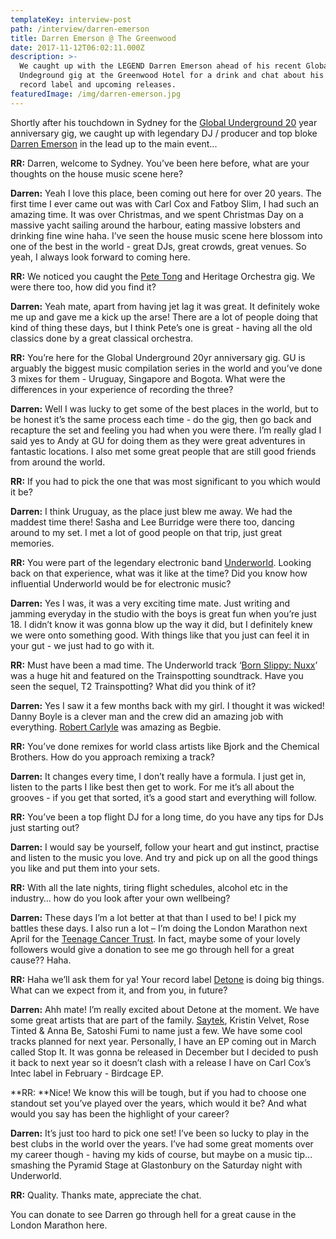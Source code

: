```yaml
---
templateKey: interview-post
path: /interview/darren-emerson
title: Darren Emerson @ The Greenwood
date: 2017-11-12T06:02:11.000Z
description: >-
  We caught up with the LEGEND Darren Emerson ahead of his recent Global
  Undeground gig at the Greenwood Hotel for a drink and chat about his career,
  record label and upcoming releases.
featuredImage: /img/darren-emerson.jpg
---
```

Shortly after his touchdown in Sydney for the [Global Underground 20](https://www.facebook.com/events/1563659050364245/) year anniversary gig, we caught up with legendary DJ / producer and top bloke [Darren Emerson](https://www.facebook.com/DarrenEmersonMusic/) in the lead up to the main event...

**RR:** Darren, welcome to Sydney. You’ve been here before, what are your thoughts on the house music scene here?

**Darren:** Yeah I love this place, been coming out here for over 20 years. The first time I ever came out was with Carl Cox and Fatboy Slim, I had such an amazing time. It was over Christmas, and we spent Christmas Day on a massive yacht sailing around the harbour, eating massive lobsters and drinking fine wine haha. I’ve seen the house music scene here blossom into one of the best in the world - great DJs, great crowds, great venues. So yeah, I always look forward to coming here.

**RR:** We noticed you caught the [Pete Tong](https://www.facebook.com/petetong/) and Heritage Orchestra gig. We were there too, how did you find it?

**Darren:** Yeah mate, apart from having jet lag it was great. It definitely woke me up and gave me a kick up the arse! There are a lot of people doing that kind of thing these days, but I think Pete’s one is great - having all the old classics done by a great classical orchestra. 

**RR:** You’re here for the Global Underground 20yr anniversary gig. GU is arguably the biggest music compilation series in the world and you’ve done 3 mixes for them - Uruguay, Singapore and Bogota. What were the differences in your experience of recording the three? 

**Darren:** Well I was lucky to get some of the best places in the world, but to be honest it’s the same process each time - do the gig, then go back and recapture the set and feeling you had when you were there. I’m really glad I said yes to Andy at GU for doing them as they were great adventures in fantastic locations. I also met some great people that are still good friends from around the world.

**RR:** If you had to pick the one that was most significant to you which would it be?

**Darren:** I think Uruguay, as the place just blew me away. We had the maddest time there! Sasha and Lee Burridge were there too, dancing around to my set. I met a lot of good people on that trip, just great memories.

**RR:** You were part of the legendary electronic band [Underworld](https://www.facebook.com/underworldlive/). Looking back on that experience, what was it like at the time? Did you know how influential Underworld would be for electronic music?

**Darren:** Yes I was, it was a very exciting time mate. Just writing and jamming everyday in the studio with the boys is great fun when you’re just 18. I didn’t know it was gonna blow up the way it did, but I definitely knew we were onto something good. With things like that you just can feel it in your gut - we just had to go with it.

**RR:** Must have been a mad time. The Underworld track ‘[Born Slippy: Nuxx](https://l.facebook.com/l.php?u=https%3A%2F%2Fopen.spotify.com%2Falbum%2F10QtKCMNPA48VisBufj8Vf&h=ATPm_w0nS0C_7ihW4tAbcJB1jeVtCOCICTH0rDH-FoR2OK7-gox8bKsWGoizreVT937Eu_evTN7JYsDPQ3YRF-wHgJLkYp3UIrMPlht5iNr6Q93RT6TpPXMk5GoLI-fx2oWq9HmT)’ was a huge hit and featured on the Trainspotting soundtrack. Have you seen the sequel, T2 Trainspotting? What did you think of it?

**Darren:** Yes I saw it a few months back with my girl. I thought it was wicked! Danny Boyle is a clever man and the crew did an amazing job with everything. [Robert Carlyle](https://l.facebook.com/l.php?u=http%3A%2F%2Fwww.imdb.com%2Fname%2Fnm0001015%2F&h=ATNzTSR-u51FAg_TaSr8N_YI0U7SdOOUrfvWNXbYT2edMnVW72g20fhiDW0244ue8J8C9CeWOP942NX3YtujQ-5DsAs6TSB6s3IVTaCsYqu5IfOYcqngdWDMkhloMPeRLkcELWJc) was amazing as Begbie. 

**RR:** You’ve done remixes for world class artists like Bjork and the Chemical Brothers. How do you approach remixing a track? 

**Darren:** It changes every time, I don’t really have a formula. I just get in, listen to the parts I like best then get to work. For me it’s all about the grooves - if you get that sorted, it’s a good start and everything will follow.

**RR:** You’ve been a top flight DJ for a long time, do you have any tips for DJs just starting out?

**Darren:** I would say be yourself, follow your heart and gut instinct, practise and listen to the music you love. And try and pick up on all the good things you like and put them into your sets.

**RR:** With all the late nights, tiring flight schedules, alcohol etc in the industry… how do you look after your own wellbeing?

**Darren:** These days I’m a lot better at that than I used to be! I pick my battles these days. I also run a lot – I’m doing the London Marathon next April for the [Teenage Cancer Trust](https://l.facebook.com/l.php?u=https%3A%2F%2Fwww.teenagecancertrust.org%2F&h=ATMOxrBdoJWwIgi6QsL3Mhc22rYxlHwJKKaQlqaeKHuc7ehghpuEMxBGTIRxDhiGEjmdLVACBFw0dSl0D3O0FSYemE-R4LA_RJO8CF8mOHoNpntP1NSaBj-_BsU4BICRcVpVpNrj). In fact, maybe some of your lovely followers would give a donation to see me go through hell for a great cause?? Haha.

**RR:** Haha we’ll ask them for ya! Your record label [Detone](https://www.facebook.com/Detone12/) is doing big things. What can we expect from it, and from you, in future?

**Darren:** Ahh mate! I’m really excited about Detone at the moment. We have some great artists that are part of the family. [Saytek](https://www.facebook.com/Saytek.live/), Kristin Velvet, Rose Tinted & Anna Be, Satoshi Fumi to name just a few. We have some cool tracks planned for next year. Personally, I have an EP coming out in March called Stop It. It was gonna be released in December but I decided to push it back to next year so it doesn’t clash with a release I have on Carl Cox’s Intec label in February - Birdcage EP. 

**RR: **Nice! We know this will be tough, but if you had to choose one standout set you’ve played over the years, which would it be? And what would you say has been the highlight of your career?

**Darren:** It’s just too hard to pick one set! I’ve been so lucky to play in the best clubs in the world over the years. I’ve had some great moments over my career though - having my kids of course, but maybe on a music tip… smashing the Pyramid Stage at Glastonbury on the Saturday night with Underworld.

**RR:** Quality. Thanks mate, appreciate the chat. 

You can donate to see Darren go through hell for a great cause in the London Marathon  here.
